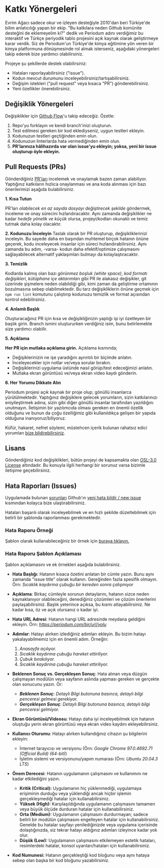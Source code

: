 # Katkı Yönergeleri

Evrim Ağacı sadece okur ve izleyen desteğiyle 2010'dan beri Türkiye'de bilim anlatıcılığı yapan bir ekip. "Bu katkılara neden Github komünite desteğini de eklemeyelim ki?" dedik ve Periodum adını verdiğimiz bu interaktif ve Türkçe periyodik tablo projesini açık kaynak olarak geliştirmeye karar verdik. Siz de Periodum'un Türkiye'de kimya eğitimine yön veren bir kimya platformuna dönüşmesinde rol almak isterseniz, aşağıdaki yönergeleri takip ederek bize yardımcı olabilirsiniz. 

Projeye şu şekillerde destek olabilirsiniz:

- Hataları raporlayabilirsiniz ("issue").
- Kodun mevcut durumunu inceleyebilirsiniz/tartışabilirsiniz.
- Değişim istekleri ("pull request" veya kısaca "PR") gönderebilirsiniz.
- Yeni özellikler önerebilirsiniz.

## Değişiklik Yönergeleri

Değişiklikler için [Github Flow](https://guides.github.com/introduction/flow/index.html)'u takip edeceğiz. Özetle:
1. Repo'yu forklayın ve kendi branch'inizi oluşturun.
2. Test edilmesi gereken bir kod eklediyseniz, uygun testleri ekleyin.
3. Kodunuzun testleri geçtiğinden emin olun.
5. Kodunuzun linterlarda hata vermediğinden emin olun.
6. **PR'larınıza hâlihazırda var olan issue'yu ekleyin; yoksa, yeni bir issue oluşturup öyle ekleyin.**

## Pull Requests (PRs)

Gönderdiğiniz [PR'ları](https://github.com/evrimagaci/periodum/pulls) incelemek ve onaylamak bazen zaman alabiliyor. Yaptığınız katkıların hızlıca onaylanması ve ana koda alınması için bazı önerilerimizi aşağıda bulabilirsiniz.

**1. Kısa Tutun**

PR'ları _olabilecek en az sayıda dosyayı değiştirecek şekilde_ göndermek, inceleme ve onay sürecini hızlandıracaktır. Aynı zamanda değişiklikler ne kadar _hedefe yönelik ve küçük_ olursa, projeyi/kodları okunaklı ve temiz tutmak daha kolay olacaktır.

**2. Kodunuzu İnceleyin**
Taslak olarak bir PR oluşturup, değişikliklerinizi inceleyin. Bu sayede daha en başından muhtemel birçok hatanın önüne geçerek, kodu inceleyecek insanlar için süreci hızlandırabilirsiniz. Aynı zamanda bu adım, -varsa- kodun daha efektif/optimize çalışmasını sağlayabilecek alternatif yaklaşımları bulmayı da kolaylaştıracaktır.

**3. Temizlik**

Kodlarda kalmış olan bazı *görünmez boşluk (white space)*, *kod formatı değişikleri*, *kütüphane içe aktarımları* gibi PR ile alakasız değişikler, git üzerinde şişmelere neden olabildiği gibi, kimi zaman da geliştirme ortamının bozulmasına sebep olabilmektedir. Bu tarz değişikliklerin önüne geçmek için `npm run lint` komutunu çalıştırıp kodunuzu temizlik ve format açısından kontrol edebilirsiniz.

**4. Anlamlı Başlık**

Oluşturacağınız PR için kısa ve değişikliğinizin yaptığı işi iyi özetleyen bir başlık girin. Branch ismini oluştururken verdiğiniz isim, bunu belirlemekte size yardımcı olabilir.

**5. Açıklama**

**Her PR için mutlaka açıklama girin.** Açıklama kısmında;

- Değişiklerinizin ne işe yaradığını ayrıntılı bir biçimde anlatın. 
- İnceleyecekler için notlar ve/veya sorular bırakın. 
- Değişiklerinizi uygulama üstünde nasıl görüp/test edeceğimizi anlatın.
- Mutlaka ekran görüntüsü ve/veya ekran video kaydı gönderin.

**6. Her Yorumu Dikkate Alın**

Periodum projesi açık kaynak bir proje olup; gönüllü insanlarca yürütülmektedir. Yaptığınız değişiklere gelecek yorumların, sizin katkılarınızı eniyileştirmek adına, sizin gibi diğer gönüllü insanlar tarafından yazıldığını unutmayın. İletişimin bir yazılımcıda olması gereken en önemli özellik olduğunu ve bunun da çoğu özelliğimiz gibi kullanıldıkça gelişen bir yapıda olduğuna inanıyoruz/biliyoruz. 

Küfür, hakaret, nefret söylemi, müstehcen içerik bulunan rahatsız edici yorumları [bize bildirebilirsiniz](mailto:info@evrimagaci.org).

## Lisans

Gönderdiğiniz kod değişiklikleri, bütün projeyi de kapsamakta olan [OSL-3.0 License](https://github.com/evrimagaci/periodum/blob/main/LICENSE) altındadır. Bu konuyla ilgili herhangi bir sorunuz varsa bizimle iletişime geçebilirsiniz.

## Hata Raporları (Issues)
Uygulamada bulunan [sorunları](https://github.com/evrimagaci/periodum/issues) Github'ın [yeni hata bildir / new issue](https://github.com/evrimagaci/periodum/issues/new) kısmından kolayca bize ulaştırabilirsiniz.

Hataları başarılı olarak inceleyebilmek ve en hızlı şekilde düzeltebilmek için belirli bir şablonda raporlanması gerekmektedir. 

### Hata Raporu Örneği
Şablon olarak kullanabileceğiniz bir örnek için [buraya tıklayın.](https://github.com/evrimagaci/periodum/issues/18)

### Hata Raporu Şablon Açıklaması
Şablon açıklamasını ve ek örnekleri aşağıda bulabilirsiniz.

- **Hata Başlığı**: Hatanın kısaca özetini anlatan bir cümle yazın. Bunu aynı zamanda "issue title" olarak kullanın. Gereğinden fazla spesifik olmayın. Örn: *Sıcaklık kaydırma çubuğu bir kereden sonra çalışmıyor*

- **Açıklama**: Birkaç cümleyle sorunun detaylarını, hatanın sizce neden kaynaklanıyor olabileceğini, denediğiniz çözümleri ve çözüm önerilerini paylaşabilirsiniz. Başlık yeterince açıksa, bu kısmı atlayabilirsiniz. Ne kadar kısa, öz ve açık olursanız o kadar iyi.

- **Hata URL Adresi**: Hatanın hangi URL adresinde meydana geldiğini ekleyin. Örn: *https://periodum.com/bir/url/yolu*

- **Adımlar**: Hatayı alırken izlediğiniz adımları ekleyin. Bu bizim hatayı yakalayabilmemiz için en önemli adım. Örneğin:
    1. *Anasayfa açılıyor.*
    2. *Sıcaklık kaydırma çubuğu hareket ettiriliyor.*
    3. *Çubuk bırakılıyor.*
    4. *Sıcaklık kaydırma çubuğu hareket ettiriliyor.*

- **Beklenen Sonuç vs. Gerçekleşen Sonuç**: Hata alınan veya düzgün çalışmayan modülün veya sayfanın aslında yapması gereken ve gerçekte olan sonucunu yazın. 
Ör: 
    - ***Beklenen Sonuç**: Detaylı Bilgi butonuna basınca, detaylı bilgi penceresi gelmesi gerekiyor.*
    - ***Gerçekleşen Sonuç**: Detaylı Bilgi butonuna basınca, detaylı bilgi penceresi gelmiyor.*

- **Ekran Görüntüsü/Videosu**: Hatayı daha iyi inceleyebilmek için hatanın oluştuğu yerin ekran görüntüsü veya ekran video kaydını ekleyebilirsiniz.

- **Kullanıcı Oturumu**: Hatayı alırken kullandığınız cihazın şu bilgilerini ekleyin:
    - İnternet tarayıcısı ve versiyonu (Örn: *Google Chrome 97.0.4692.71 (Official Build) (64-bit)*)
    - İşletim sistemi ve versiyonunu/yapım numarası (Örn: *Ubuntu 20.04.3 LTS*)

- **Önem Derecesi**: Hatanın uygulamanın çalışmasını ve kullanımını ne kadar etkilediğini yazın.

    - **Kritik (Critical):** Uygulamanın hiç yüklenmediği, uygulamaya erişiminin durduğu veya yüklendiği ancak hiçbir işlemin gerçekleşmediği hatalar için kullanabilirsiniz.
    - **Yüksek (High):** Karşılaşıldığında uygulamanın çalışmasını tamamen veya büyük ölçüde durduran hatalar için kullanabilirsiniz.
    - **Orta (Medium):** Uygulamanın çalışmasını durdurmayan; sadece belirli bir modülün çalışmasını engelleyen hatalar için kullanabilirsiniz. Genelde bu hatalar sayfayı yenilediğinizde veya uygulama içerisinde dolaştığınızda, siz tekrar hatayı aldığınız adımları izleyince kadar yok olur.
    - **Düşük (Low):** Uygulamanın çalışmasını etkilemeyen estetik hataları, resimlerdeki hatalar, konsol uyarıları/hataları için kullanabilirsiniz.

- **Kod Numunesi:** Hatanın gerçekleştiği kod bloğunu veya aynı hataya sebep olan başka bir kod bloğunu yazabilirsiniz.